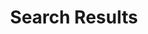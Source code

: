 ---
title: Search Results
class: search-results

category: "Search:"

headline: Search Results

copy: 
  - text: Below is an example of how search results could be displayed. Please take a look and tell us what you think in the discussion section.

discussion_title: "Discussion suggestions:"

discussion_bullet_points:
- Are there additional fields you would like added to the Results table?
- Is it important to see results geographically?
- What other data points do you want added to the results?

tabs_required: no

disclaimer_text:
image: "/assets/img/filters.png"
image_alt_text: An image of a proposed layout for the search results page that consists of a list of search filters on the left side of the page and to the right, a heat map of spending within the U.S., pie charts showing the distribution of awards by category and object class, a list of top awarding agencies, a list of top awarded recipients, and below, a table of all award results separated by award type, in tabs.
below_image_content: What do you think of the Search Results option?
disqus_identifier: 59476183
disqus_url: "http://treasury-dact-jekyll.s3-website-us-east-1.amazonaws.com/dev/concepts/search-results/"

---